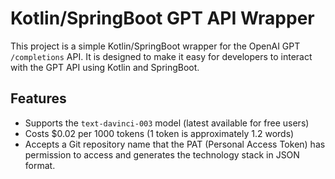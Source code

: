 # Kotlin/SpringBoot GPT API Wrapper

This project is a simple Kotlin/SpringBoot wrapper for the OpenAI GPT `/completions` API. It is designed to make it easy for developers to interact with the GPT API using Kotlin and SpringBoot.

## Features

- Supports the `text-davinci-003` model (latest available for free users)
- Costs $0.02 per 1000 tokens (1 token is approximately 1.2 words)
- Accepts a Git repository name that the PAT (Personal Access Token) has permission to access and generates the technology stack in JSON format.



